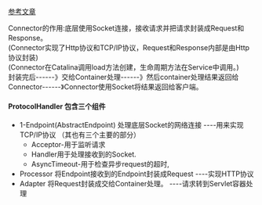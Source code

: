 [参考文章](https://blog.csdn.net/jacabe/article/details/82391554)

 Connector的作用:底层使用Socket连接，接收请求并把请求封装成Request和Response。  
 (Connector实现了Http协议和TCP/IP协议，Request和Response内部是由Http协议封装)  
 (Connector在Catalina调用load方法创建，生命周期方法在Service中调用。)   
 封装完后------》交给Container处理------》然后container处理结果返回给Connector------》Connector使用Socket将结果返回给客户端。  
 
 #### ProtocolHandler  包含三个组件
 * 1-Endpoint(AbstractEndpoint)  处理底层Socket的网络连接 ----用来实现TCP/IP协议 （其也有三个主要的部分）
    * Acceptor-用于监听请求
    * Handler用于处理接收到的Socket.
    * AsyncTimeout-用于检查异步request的超时,
*  Processor 将Endpoint接收到的Endpoint封装成Request  ----实现HTTP协议
*  Adapter   将Request封装成交给Container处理。 ----请求转到Servlet容器处理
  